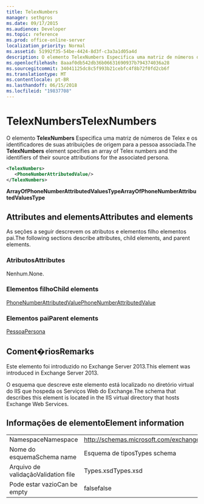 ```yaml
---
title: TelexNumbers
manager: sethgros
ms.date: 09/17/2015
ms.audience: Developer
ms.topic: reference
ms.prod: office-online-server
localization_priority: Normal
ms.assetid: 51992f35-54be-4424-8d3f-c3a3a1d05a4d
description: O elemento TelexNumbers Especifica uma matriz de números de Telex e os identificadores de suas atribuições de origem para a pessoa associada.
ms.openlocfilehash: 8aaaf0db542db36b06631690937b794374036a28
ms.sourcegitcommit: 34041125dc8c5f993b21cebfc4f8b72f0fd2cb6f
ms.translationtype: MT
ms.contentlocale: pt-BR
ms.lasthandoff: 06/15/2018
ms.locfileid: "19837708"
---
```

# <a name="telexnumbers"></a><span data-ttu-id="ff62f-103">TelexNumbers</span><span class="sxs-lookup"><span data-stu-id="ff62f-103">TelexNumbers</span></span>

<span data-ttu-id="ff62f-104">O elemento **TelexNumbers** Especifica uma matriz de números de Telex e os identificadores de suas atribuições de origem para a pessoa associada.</span><span class="sxs-lookup"><span data-stu-id="ff62f-104">The **TelexNumbers** element specifies an array of Telex numbers and the identifiers of their source attributions for the associated persona.</span></span> 
  
```XML
<TelexNumbers>
   <PhoneNumberAttributedValue/>
</TelexNumbers>
```

 <span data-ttu-id="ff62f-105">**ArrayOfPhoneNumberAttributedValuesType**</span><span class="sxs-lookup"><span data-stu-id="ff62f-105">**ArrayOfPhoneNumberAttributedValuesType**</span></span>
## <a name="attributes-and-elements"></a><span data-ttu-id="ff62f-106">Attributes and elements</span><span class="sxs-lookup"><span data-stu-id="ff62f-106">Attributes and elements</span></span>

<span data-ttu-id="ff62f-107">As seções a seguir descrevem os atributos e elementos filho elementos pai.</span><span class="sxs-lookup"><span data-stu-id="ff62f-107">The following sections describe attributes, child elements, and parent elements.</span></span>
  
### <a name="attributes"></a><span data-ttu-id="ff62f-108">Atributos</span><span class="sxs-lookup"><span data-stu-id="ff62f-108">Attributes</span></span>

<span data-ttu-id="ff62f-109">Nenhum.</span><span class="sxs-lookup"><span data-stu-id="ff62f-109">None.</span></span>
  
### <a name="child-elements"></a><span data-ttu-id="ff62f-110">Elementos filho</span><span class="sxs-lookup"><span data-stu-id="ff62f-110">Child elements</span></span>

[<span data-ttu-id="ff62f-111">PhoneNumberAttributedValue</span><span class="sxs-lookup"><span data-stu-id="ff62f-111">PhoneNumberAttributedValue</span></span>](phonenumberattributedvalue.md)
  
### <a name="parent-elements"></a><span data-ttu-id="ff62f-112">Elementos pai</span><span class="sxs-lookup"><span data-stu-id="ff62f-112">Parent elements</span></span>

[<span data-ttu-id="ff62f-113">Pessoa</span><span class="sxs-lookup"><span data-stu-id="ff62f-113">Persona</span></span>](persona.md)
  
## <a name="remarks"></a><span data-ttu-id="ff62f-114">Coment�rios</span><span class="sxs-lookup"><span data-stu-id="ff62f-114">Remarks</span></span>

<span data-ttu-id="ff62f-115">Este elemento foi introduzido no Exchange Server 2013.</span><span class="sxs-lookup"><span data-stu-id="ff62f-115">This element was introduced in Exchange Server 2013.</span></span>
  
<span data-ttu-id="ff62f-116">O esquema que descreve este elemento está localizado no diretório virtual do IIS que hospeda os Serviços Web do Exchange.</span><span class="sxs-lookup"><span data-stu-id="ff62f-116">The schema that describes this element is located in the IIS virtual directory that hosts Exchange Web Services.</span></span>
  
## <a name="element-information"></a><span data-ttu-id="ff62f-117">Informações de elemento</span><span class="sxs-lookup"><span data-stu-id="ff62f-117">Element information</span></span>

|||
|:-----|:-----|
|<span data-ttu-id="ff62f-118">Namespace</span><span class="sxs-lookup"><span data-stu-id="ff62f-118">Namespace</span></span>  <br/> |http://schemas.microsoft.com/exchange/services/2006/types  <br/> |
|<span data-ttu-id="ff62f-119">Nome do esquema</span><span class="sxs-lookup"><span data-stu-id="ff62f-119">Schema name</span></span>  <br/> |<span data-ttu-id="ff62f-120">Esquema de tipos</span><span class="sxs-lookup"><span data-stu-id="ff62f-120">Types schema</span></span>  <br/> |
|<span data-ttu-id="ff62f-121">Arquivo de validação</span><span class="sxs-lookup"><span data-stu-id="ff62f-121">Validation file</span></span>  <br/> |<span data-ttu-id="ff62f-122">Types.xsd</span><span class="sxs-lookup"><span data-stu-id="ff62f-122">Types.xsd</span></span>  <br/> |
|<span data-ttu-id="ff62f-123">Pode estar vazio</span><span class="sxs-lookup"><span data-stu-id="ff62f-123">Can be empty</span></span>  <br/> |<span data-ttu-id="ff62f-124">false</span><span class="sxs-lookup"><span data-stu-id="ff62f-124">false</span></span>  <br/> |
   

